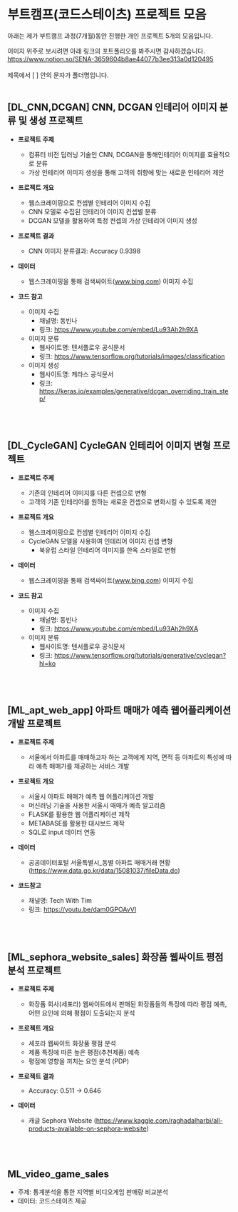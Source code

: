 # 부트캠프(코드스테이츠) 프로젝트 모음
아래는 제가 부트캠프 과정(7개월)동안 진행한 개인 프로젝트 5개의 모음입니다. <br>

이미지 위주로 보시려면 아래 링크의 포트폴리오를 봐주시면 감사하겠습니다. <br> 
https://www.notion.so/SENA-3659604b8ae44077b3ee313a0d120495 <br>
 <br>
 제목에서 [ ] 안의 문자가 폴더명입니다. <br> <br>

## [DL_CNN,DCGAN] CNN, DCGAN 인테리어 이미지 분류 및 생성 프로젝트
- **프로젝트 주제**
    - 컴퓨터 비전 딥러닝 기술인 CNN, DCGAN을 통해인테리어 이미지를 효율적으로 분류
    - 가상 인테리어 이미지 생성을 통해 고객의 취향에 맞는 새로운 인테리어 제안
    
- **프로젝트 개요**
    - 웹스크레이핑으로 컨셉별 인테리어 이미지 수집
    - CNN 모델로 수집된 인테리어 이미지 컨셉별 분류
    - DCGAN 모델을 활용하여 특정 컨셉의 가상 인테리어 이미지 생성

- **프로젝트 결과**
    - CNN 이미지 분류결과: Accuracy 0.9398
- **데이터**
  - 웹스크레이핑을 통해 검색싸이트(www.bing.com) 이미지 수집
- **코드 참고**
  - 이미지 수집 
    - 채널명: 동빈나
    - 링크: https://www.youtube.com/embed/Lu93Ah2h9XA 
  - 이미지 분류 
    - 웹사이트명: 텐서플로우 공식문서
    -  링크: https://www.tensorflow.org/tutorials/images/classification
  - 이미지 생성 
    - 웹사이트명: 케라스 공식문서
    - 링크: https://keras.io/examples/generative/dcgan_overriding_train_step/
<br><br><br><br>

## [DL_CycleGAN] CycleGAN 인테리어 이미지 변형 프로젝트
- **프로젝트 주제**
    - 기존의 인테리어 이미지를 다른 컨셉으로 변형
    - 고객의 기존 인테리어를 원하는 새로운 컨셉으로 변화시킬 수 있도록 제안

- **프로젝트 개요**
    - 웹스크레이핑으로 컨셉별 인테리어 이미지 수집
    - CycleGAN 모델을 사용하여 인테리어 이미지 컨셉 변형
        - 북유럽 스타일 인테리어 이미지를 한옥 스타일로 변형
        
- **데이터**
  - 웹스크레이핑을 통해 검색싸이트(www.bing.com) 이미지 수집
- **코드 참고**
  - 이미지 수집 
    - 채널명: 동빈나 
    - 링크: https://www.youtube.com/embed/Lu93Ah2h9XA 
  - 이미지 분류 
    - 웹사이트명: 텐서플로우 공식문서 
    - 링크: https://www.tensorflow.org/tutorials/generative/cyclegan?hl=ko
<br><br><br><br>

## [ML_apt_web_app] 아파트 매매가 예측 웹어플리케이션 개발 프로젝트
- **프로젝트 주제**
    - 서울에서 아파트를 매매하고자 하는 고객에게 지역, 면적 등 아파트의 특성에 따라 예측 매매가를 제공하는 서비스 개발
    
- **프로젝트 개요**
    - 서울시 아파트 매매가 예측 웹 어플리케이션 개발
    - 머신러닝 기술을 사용한 서울시 매매가 예측 알고리즘
    - FLASK를 활용한 웹 어플리케이션 제작
    - METABASE를 활용한 대시보드 제작
    - SQL로 input 데이터 연동
    
- **데이터**
  - 공공데이터포털 서울특별시_동별 아파트 매매거래 현황 (https://www.data.go.kr/data/15081037/fileData.do)

- **코드참고**
  - 채널명: Tech With Tim 
  - 링크: https://youtu.be/dam0GPOAvVI
<br><br><br><br>

## [ML_sephora_website_sales] 화장품 웹싸이트 평점 분석 프로젝트
- **프로젝트 주제**
    - 화장품 회사(세포라) 웹싸이트에서 판매된 화장품들의 특징에 따라 평점 예측, 어떤 요인에 의해 평점이 도출되는지 분석

- **프로젝트 개요**
    - 세포라 웹싸이트 화장품 평점 분석
    - 제품 특징에 따른 높은 평점(추천제품) 예측
    - 평점에 영향을 끼치는 요인 분석 (PDP)
- **프로젝트 결과**
  - Accuracy: 0.511 → 0.646
    
- **데이터** 
  - 캐글 Sephora Website (https://www.kaggle.com/raghadalharbi/all-products-available-on-sephora-website)
<br><br><br><br>



## ML_video_game_sales
- 주제: 통계분석을 통한 지역별 비디오게임 판매량 비교분석
- 데이터: 코드스테이츠 제공 
<br><br>


